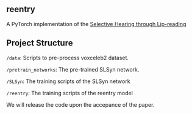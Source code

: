 ## reentry

A PyTorch implementation of the [Selective Hearing through Lip-reading](link)

## Project Structure

`/data`: Scripts to pre-process voxceleb2 dataset.

`/pretrain_networks`: The pre-trained SLSyn network.

`/SLSyn`: The training scripts of the SLSyn network

`/reentry`: The training scripts of the reentry model

We will release the code upon the accepance of the paper.

